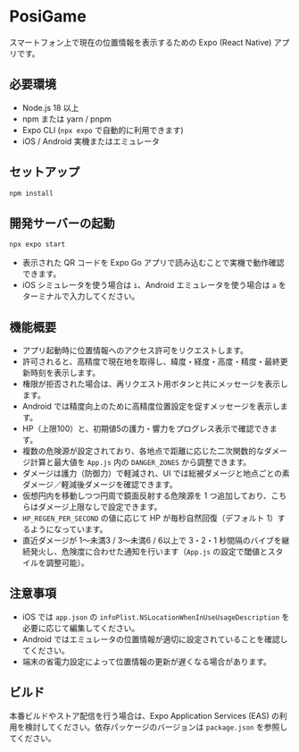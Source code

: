 # PosiGame

スマートフォン上で現在の位置情報を表示するための Expo (React Native) アプリです。

## 必要環境

- Node.js 18 以上
- npm または yarn / pnpm
- Expo CLI (`npx expo` で自動的に利用できます)
- iOS / Android 実機またはエミュレータ

## セットアップ

```sh
npm install
```

## 開発サーバーの起動

```sh
npx expo start
```

- 表示された QR コードを Expo Go アプリで読み込むことで実機で動作確認できます。
- iOS シミュレータを使う場合は `i`、Android エミュレータを使う場合は `a` をターミナルで入力してください。

## 機能概要

- アプリ起動時に位置情報へのアクセス許可をリクエストします。
- 許可されると、高精度で現在地を取得し、緯度・経度・高度・精度・最終更新時刻を表示します。
- 権限が拒否された場合は、再リクエスト用ボタンと共にメッセージを表示します。
- Android では精度向上のために高精度位置設定を促すメッセージを表示します。
- HP（上限100）と、初期値5の護力・響力をプログレス表示で確認できます。
- 複数の危険源が設定されており、各地点で距離に応じた二次関数的なダメージ計算と最大値を `App.js` 内の `DANGER_ZONES` から調整できます。
- ダメージは護力（防御力）で軽減され、UI では総被ダメージと地点ごとの素ダメージ／軽減後ダメージを確認できます。
- 仮想円内を移動しつつ円周で鏡面反射する危険源を 1 つ追加しており、こちらはダメージ上限なしで設定できます。
- `HP_REGEN_PER_SECOND` の値に応じて HP が毎秒自然回復（デフォルト 1）するようになっています。
- 直近ダメージが 1〜未満3 / 3〜未満6 / 6以上で 3・2・1 秒間隔のバイブを継続発火し、危険度に合わせた通知を行います（`App.js` の設定で閾値とスタイルを調整可能）。

## 注意事項

- iOS では `app.json` の `infoPlist.NSLocationWhenInUseUsageDescription` を必要に応じて編集してください。
- Android ではエミュレータの位置情報が適切に設定されていることを確認してください。
- 端末の省電力設定によって位置情報の更新が遅くなる場合があります。

## ビルド

本番ビルドやストア配信を行う場合は、Expo Application Services (EAS) の利用を検討してください。依存パッケージのバージョンは `package.json` を参照してください。

